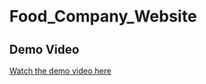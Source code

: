 # Food_Company_Website

## Demo Video
[Watch the demo video here](https://github.com/gulshan-100/Food_Company_Website/blob/main/Video_Demo.mp4)
